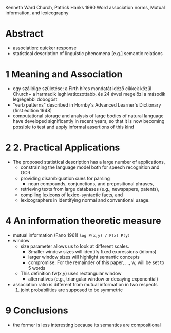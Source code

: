 Kenneth Ward Church, Patrick Hanks
1990
Word association norms, Mutual information, and lexicography

# Abstract

* association: quicker response
* statistical description of linguistic phenomena
  [e.g.] semantic relations

# 1 Meaning and Association

* egy szállóige születése: a Firth híres mondatát idéző cikkek közül Church+ a
  harmadik leghivatkozottabb, és 24 évvel megelőzi a második legrégebbi
  dobogóst
* "verb patterns" described in Hornby's Advanced Learner's Dictionary
  (first edition 1948)
* computational storage and analysis of large bodies of natural language have
  developed significantly in recent years, so that it is now becoming possible
  to test and apply informal assertions of this kind

# 2 2. Practical Applications

* The proposed statistical description has a large number of applications,
  * constraining the language model both for speech recognition and OCR
  * providing disambiguation cues for parsing
    * noun compounds, conjunctions, and prepositional phrases,
  * retrieving texts from large databases (e.g., newspapers, patents),
  * compiling lexicons of lexico-syntactic facts, and
  * lexicographers in identifying normal and conventional usage.

# 4 An information theoretic measure

* mutual information (Fano 1961)
`log P(x,y) / P(x) P(y)`
* window
  * size parameter allows us to look at different scales.
    * Smaller window sizes will identify fixed expressions (idioms)
    * larger window sizes will highlight semantic concepts
    * compromise: For the remainder of this paper, ..., w, will be set to 5 words
  * This definition fw(x,y) uses rectangular window
    * alternatives (e.g., triangular window or decaying exponential)
* association ratio is different from mutual information in two respects
  1. joint probabilities are supposed to be symmetric

# 9 Conclusions

* the former is less interesting because its semantics are compositional
